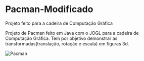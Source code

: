 # Pacman-Modificado
Projeto feito para a cadeira de Computação Gráfica

Projeto de Pacman feito em Java com o JOGL para a cadeira de Computação Gráfica.
Tem por objetivo demonstrar as transformadas(translação, rotação e escala) em figuras 3d.

![Pacman](https://user-images.githubusercontent.com/69995854/108367681-76816c00-71d8-11eb-8893-5201e63e06bb.png)
